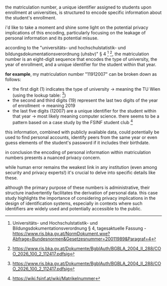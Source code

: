 the matriculation number, a unique identifier assigned to students upon enrollment at universities, is structured to encode specific information about the student's enrollment.

i'd like to take a moment and shine some light on the potential privacy implications of this encoding, particularly focusing on the leakage of personal information and its potential misuse.

according to the "universitäts- und hochschulstatistik- und bildungsdokumentationsverordnung (uhsbv)" § 4 [^legal1] [^legal2], the matriculation number is an eight-digit sequence that encodes the type of university, the year of enrollment, and a unique identifier for the student within that year.

**for example**, my matriculation number "11912007" can be broken down as follows:

- the first digit (1) indicates the type of university → meaning the TU Wien (using the lookup table: [^legal2])
- the second and third digits (19) represent the last two digits of the year of enrollment → meaning 2019
- the last five digits (12007) are a unique identifier for the student within that year → most likely meaning computer science. there seems to be a pattern based on a case study by the FSINF student club [^fsinf]

this information, combined with publicly available data, could potentially be used to find personal accounts, identify peers from the same year or even guess elements of the student's password if it includes their birthdate.

in conclusion the encoding of personal information within matriculation numbers presents a nuanced privacy concern.

while human error remains the weakest link in any institution (even among security and privacy experts!) it's crucial to delve into specific details like these.

although the primary purpose of these numbers is administrative, their structure inadvertently facilitates the derivation of personal data. this case study highlights the importance of considering privacy implications in the design of identification systems, especially in contexts where such identifiers are widely used and potentially accessible to the public.

[^legal1]: Universitäts- und Hochschulstatistik- und Bildungsdokumentationsverordnung § 4, tagesaktuelle Fassung - https://www.ris.bka.gv.at/NormDokument.wxe?Abfrage=Bundesnormen&Gesetzesnummer=20011989&Paragraf=4

[^legal2]: https://www.ris.bka.gv.at/Dokumente/BgblAuth/BGBLA_2004_II_288/COO_2026_100_2_112417.pdfsig

[^fsinf]: https://wiki.fsinf.at/wiki/Matrikelnummer

